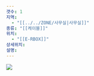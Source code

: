 ```yaml
---
갯수: 1
지역:
  - "[[../../ZONE/사무실|사무실]]"
종류: "[[케이블]]"
위치:
  - "[[E-RBOX]]"
상세위치: 
설명:
---
```

![](http://192.168.50.22/devices/240928_IMG_0008.jpg)